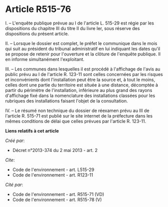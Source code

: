 # Article R515-76

I. – L'enquête publique prévue au I de l'article L. 515-29 est régie par les dispositions du chapitre III du titre II du
livre Ier, sous réserve des dispositions du présent article.

II. – Lorsque le dossier est complet, le préfet le communique dans le mois qui suit au président du tribunal administratif en
lui indiquant les dates qu'il se propose de retenir pour l'ouverture et la clôture de l'enquête publique. Il en informe
simultanément l'exploitant.

III. – Les communes dans lesquelles il est procédé à l'affichage de l'avis au public prévu au I de l'article R. 123-11 sont
celles concernées par les risques et inconvénients dont l'installation peut être la source et, à tout le moins, celles dont
une partie du territoire est située à une distance, décomptée à partir du périmètre de l'installation, inférieure au plus
grand des rayons d'affichage fixé dans la nomenclature des installations classées pour les rubriques des installations
faisant l'objet de la consultation.

IV. – Le résumé non technique du dossier de réexamen prévu au III de l'article R. 515-71 est publié sur le site internet de
la préfecture dans les mêmes conditions de délai que celles prévues par l'article R. 123-11.

**Liens relatifs à cet article**

_Créé par_:

  - Décret n°2013-374 du 2 mai 2013 - art. 2

_Cite_:

  - Code de l'environnement - art. L515-29
  - Code de l'environnement - art. R123-11

_Cité par_:

  - Code de l'environnement - art. R515-71 (VD)
  - Code de l'environnement - art. R515-78 (V)
